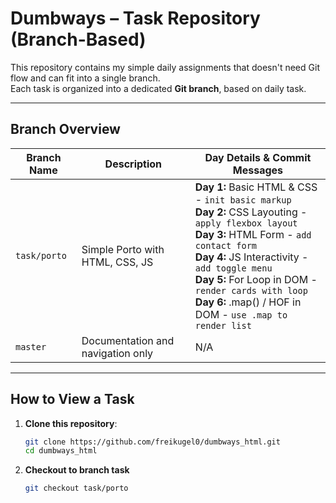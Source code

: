# Dumbways – Task Repository (Branch-Based)

This repository contains my simple daily assignments that doesn't need Git flow and can fit into a single branch.  
Each task is organized into a dedicated **Git branch**, based on daily task.

---

## Branch Overview

| Branch Name  | Description                       | Day Details & Commit Messages                                                                                                                                                                                                                                                                                                 |
| ------------ | --------------------------------- | ----------------------------------------------------------------------------------------------------------------------------------------------------------------------------------------------------------------------------------------------------------------------------------------------------------------------------- |
| `task/porto` | Simple Porto with HTML, CSS, JS   | **Day 1:** Basic HTML & CSS - `init basic markup`<br>**Day 2:** CSS Layouting - `apply flexbox layout`<br>**Day 3:** HTML Form - `add contact form`<br>**Day 4:** JS Interactivity - `add toggle menu`<br>**Day 5:** For Loop in DOM - `render cards with loop`<br>**Day 6:** .map() / HOF in DOM - `use .map to render list` |
| `master`     | Documentation and navigation only | N/A                                                                                                                                                                                                                                                                                                                           |

---

## How to View a Task

1. **Clone this repository**:
   ```bash
   git clone https://github.com/freikugel0/dumbways_html.git
   cd dumbways_html
   ```
2. **Checkout to branch task**
   ```bash
   git checkout task/porto
   ```
